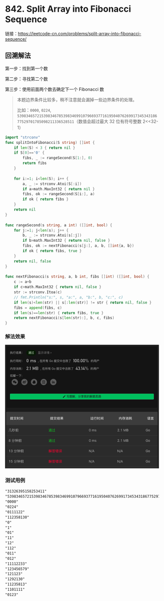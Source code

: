 # 842. Split Array into Fibonacci Sequence

链接：https://leetcode-cn.com/problems/split-array-into-fibonacci-sequence/

## 回溯解法

第一步：找到第一个数

第二步：寻找第二个数

第三步：使用前面两个数去确定下一个 Fibonacci 数

> 本题边界条件比较多，稍不注意就会漏掉一些边界条件的处理。
>
> 比如：`0000`, `0224`, `539834657215398346785398346991079669377161950407626991734534318677529701785098211336528511`（数值会超过最大 32 位有符号整数  2<<32-1）

```go
import "strconv"
func splitIntoFibonacci(S string) []int {
    if len(S) < 3 { return nil }
    if S[0]=='0' {
        fibs, _ := rangeSecond(S[1:], 0)
        return fibs
    }

    for i:=1; i<len(S); i++ {
        a, _ := strconv.Atoi(S[:i])
        if a>math.MaxInt32 { return nil }
        fibs, ok := rangeSecond(S[i:], a)
        if ok { return fibs }
    }
    return nil
}

func rangeSecond(s string, a int) ([]int, bool) {
    for j:=1; j<len(s); j++ {
        b, _ := strconv.Atoi(s[:j])
        if b>math.MaxInt32 { return nil, false }
        fibs, ok := nextFibonacci(s[j:], a, b, []int{a, b})
        if ok { return fibs, true }
    }
    return nil, false
}

func nextFibonacci(s string, a, b int, fibs []int) ([]int, bool) {
    c := a+b
    if c>math.MaxInt32 { return nil, false }
    str := strconv.Itoa(c)
    // fmt.Println("s:", s, "a:", a, "b:", b, "c:", c)
    if len(s)<len(str) || s[:len(str)] != str { return nil, false }
    fibs = append(fibs, c)
    if len(s)==len(str) { return fibs, true }
    return nextFibonacci(s[len(str):], b, c, fibs)
}
```

### 解法效果

![842_split_array_into_fibonacci_sequence](./img/842_split_array_into_fibonacci_sequence.png)

### 测试用例

```txt
"31326395158253411"
"539834657215398346785398346991079669377161950407626991734534318677529701785098211336528511"
"0000"
"0224"
"0111122"
"112358130"
"0"
"1"
"01"
"11"
"12"
"112"
"011"
"012"
"11112233"
"123456579"
"121123"
"1292130"
"11235813"
"1101111"
"0123"
```

